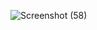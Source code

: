 ![Screenshot (58)](https://user-images.githubusercontent.com/46056798/224447038-8778e18a-15d0-4ca9-8dfc-4fd8fad9c45d.png)
